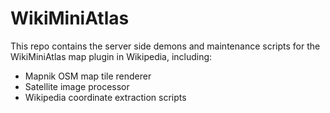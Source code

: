 WikiMiniAtlas
=============

This repo contains the server side demons and maintenance scripts for the WikiMiniAtlas map plugin in Wikipedia, including:

* Mapnik OSM map tile renderer
* Satellite image processor
* Wikipedia coordinate extraction scripts
